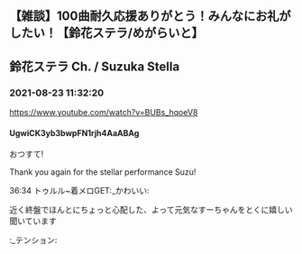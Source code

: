 ## 【雑談】100曲耐久応援ありがとう！みんなにお礼がしたい！【鈴花ステラ/めがらいと】
## 鈴花ステラ Ch. / Suzuka Stella
### 2021-08-23 11:32:20
https://www.youtube.com/watch?v=BUBs_hqoeV8
#### UgwiCK3yb3bwpFN1rjh4AaABAg
おつすて!

Thank you again for the stellar performance Suzu!



36:34 トゥルル~着メロGET:_かわいい:



近く終盤でほんとにちょっと心配した、よって元気なすーちゃんをとくに嬉しい聞いています

:_テンション:

